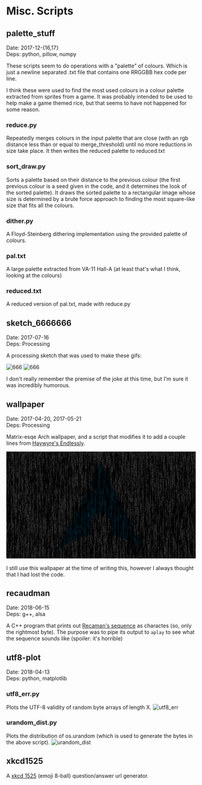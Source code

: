 # Misc. Scripts

## palette_stuff
Date: 2017-12-{16,17}  
Deps: python, pillow, numpy

These scripts seem to do operations with a "palette" of colours.
Which is just a newline separated .txt file that contains one RRGGBB hex code per line.

I think these were used to find the most used colours in a colour palette extracted from sprites from a game.
It was probably intended to be used to help make a game themed rice, but that seems to have not happened for some reason.

### reduce.py
Repeatedly merges colours in the input palette that are close (with an rgb distance less than or equal to merge_threshold) until no more reductions in size take place. It then writes the reduced palette to reduced.txt

### sort_draw.py
Sorts a palette based on their distance to the previous colour (the first previous colour is a seed given in the code, and it determines the look of the sorted palette). It draws the sorted palette to a rectangular image whose size is determined by a brute force approach to finding the most square-like size that fits all the colours.

### dither.py
A Floyd-Steinberg dithering implementation using the provided palette of colours.

### pal.txt
A large palette extracted from VA-11 Hall-A (at least that's what I think, looking at the colours)

### reduced.txt
A reduced version of pal.txt, made with reduce.py


## sketch_6666666
Date: 2017-07-16  
Deps: Processing

A processing sketch that was used to make these gifs:

![666](https://user-images.githubusercontent.com/13610073/50427128-60055180-08a8-11e9-83ae-ba2ebe222f1e.gif)
![666](https://user-images.githubusercontent.com/13610073/50427131-685d8c80-08a8-11e9-92db-aac9a5716c82.gif)

I don't really remember the premise of the joke at this time, but I'm sure it was incredibly humorous.


## wallpaper
Date: 2017-04-20, 2017-05-21  
Deps: Processing

Matrix-esqe Arch wallpaper, and a script that modifies it to add a couple lines from [Haywyre's Endlessly](http://www.youtube.com/watch?v=MV9-VMLsNCI).

![wallpaper](https://github.com/udf/misc_scripts/raw/master/wallpaper/modifyWallpaper/data/wallpaper.png)

I still use this wallpaper at the time of writing this, however I always thought that I had lost the code.


## recaudman
Date: 2018-06-15  
Deps: g++, alsa

A C++ program that prints out [Recaman's sequence](https://oeis.org/A005132) as charactes (so, only the rightmost byte). The purpose was to pipe its output to `aplay` to see what the sequence sounds like (spoiler: it's horrible)


## utf8-plot
Date: 2018-04-13  
Deps: python, matplotlib

### utf8_err.py
Plots the UTF-8 validity of random byte arrays of length X.
![utf8_err](https://user-images.githubusercontent.com/13610073/50427294-baa0ac80-08ac-11e9-8015-6289ab050177.png)

### urandom_dist.py
Plots the distribution of os.urandom (which is used to generate the bytes in the above script).
![urandom_dist](https://user-images.githubusercontent.com/13610073/50427296-bc6a7000-08ac-11e9-99c7-19da62dc0e8c.png)


## xkcd1525
A [xkcd 1525](https://xkcd.com/1525) (emoji 8-ball) question/answer url generator.
